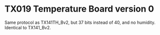 # TX019 Temperature Board version 0

Same protocol as TX141TH_Bv2, but 37 bits instead of 40, and no humidity.
Identical to TX141_Bv2.
